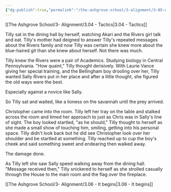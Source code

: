 ```yaml
---
{"dg-publish":true,"permalink":"/the-ashgrove-school/3-alignment/3-05-war-declaration/"}
---
```


[[The Ashgrove School/3- Alignment/3.04 - Tactics\|3.04 - Tactics]]

Tilly sat in the dining hall by herself, watching Akari and the Rivers girl talk and eat. Tilly's mother had deigned to answer Tilly's repeated messages about the Rivers family and now Tilly was certain she knew more about the blue-haired git than she knew about herself. Not there was much. 

Tilly knew the Rivers were a pair of Academics. Studying biology in Central Pennsylvania. "How quaint," Tilly thought derisively. With Laurie Vance giving her special training, and the Bellingham boy drooling over her, Tilly wanted Sally Rivers put in her place and after a little thought, she figured the old ways were the best. 

Especially against a novice like Sally.

So Tilly sat and waited, like a lioness on the savannah until the prey arrived. 

Christopher came into the room. Tilly left her tray on the table and stalked across the room and timed her approach to just as Chris was in Sally's line of sight. The boy looked startled, "as he should," Tilly thought to herself as she made a small show of touching him, smiling, getting into his personal space. Tilly didn't look back but he did see Christopher look over her shoulder and be startled at something. Tilly reached up to cup the boy's cheek and said something sweet and endearing then walked away. 

The damage done. 

As Tilly left she saw Sally speed walking away from the dining hall. "Message received then," Tilly snickered to herself as she strolled casually through the House to the main room and the flag over the fireplace. 

[[The Ashgrove School/3- Alignment/3.06 - It begins\|3.06 - It begins]]
